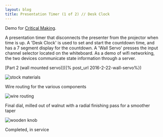 ```yaml
---
layout: blog
title: Presentation Timer (1 of 2) // Desk Clock
---
```


Demo for [Critical Making](http://make.berkeley.edu).

A presentation timer that disconnects the presenter from the projector when time is up. A 'Desk Clock' is used to set and start the countdown time, and has a 7 segment display for the countdown. A 'Wall Servo' presses the input channel selector located on the whiteboard. As a demo of wifi networking, the two devices communicate state information through a server. 

[Part 2 (wall mounted servo)]({% post_url 2016-2-22-wall-servo%})

![stock materials](https://farm2.staticflickr.com/1571/24839945139_4417735f84_b.jpg)

Wire routing for the various components

![wire routing](https://farm2.staticflickr.com/1638/25207646455_7be7f0c299_b.jpg)

Final dial, milled out of walnut with a radial finishing pass for a smoother taper

![wooden knob](https://farm2.staticflickr.com/1671/24580841943_238b013f57_b.jpg)

Completed, in service
![]()
